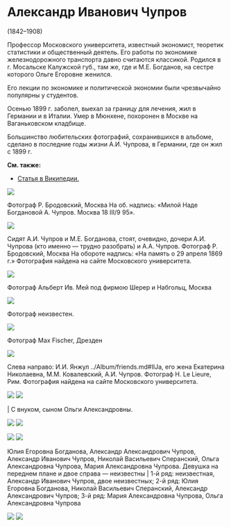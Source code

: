 # Александр Иванович Чупров
(1842–1908)

Профессор Московского университета, известный экономист, теоретик статистики и общественный деятель. Его работы по экономике железнодорожного транспорта давно считаются классикой. Родился в г. Мосальске Калужской губ., там же, где и М.Е. Богданов, на сестре которого Ольге Егоровне женился.

Его лекции по экономике и политической экономии были чрезвычайно популярны у студентов.

Осенью 1899 г. заболел, выехал за границу для лечения, жил в Германии и в Италии. Умер в Мюнхене, похоронен в Москве на Ваганьковском кладбище.

Большинство любительских фотографий, сохранившихся в альбоме, сделано в последние годы жизни А.И. Чупрова, в Германии, где он жил с 1899 г.

**См. также:**

- [Статья в Википедии.](https://ru.wikipedia.org/wiki/%D0%A7%D1%83%D0%BF%D1%80%D0%BE%D0%B2,_%D0%90%D0%BB%D0%B5%D0%BA%D1%81%D0%B0%D0%BD%D0%B4%D1%80_%D0%98%D0%B2%D0%B0%D0%BD%D0%BE%D0%B2%D0%B8%D1%87)

![](../Album/img/23.jpg)

Фотограф Р. Бродовский, Москва
На об. надпись: «Милой Наде Богдановой А. Чупров. Москва 18 III/9 95».

![](img/chuprovy-5.jpg)

Сидят А.И. Чупров и М.Е. Богданова, 
стоят, очевидно, дочери А.И. Чупрова 
(кто именно — трудно разобрать) и А.А. Чупров.
Фотограф Р. Бродовский, Москва
На обороте надпись: «На память о 29 апреля 1869 г.»
Фотография найдена на сайте Московского университета.

![](../Album/img/13.jpg)

Фотограф Альберт Ив. Мей под фирмою Шерер и Набгольц, Москва

![](../Album/img/01.jpg)

Фотограф неизвестен.

![](../Album/img/35.jpg)

Фотограф Max Fischer, Дрезден

![](img/IIYa_MMK_AICh.jpg)

Слева направо: И.И. Янжул ../Album/friends.md#IIJa, его жена Екатерина Николаевна, 
М.М. Ковалевский, А.И. Чупров. Фотограф H. Le Lieure, Рим.
Фотография найдена на сайте Московского университета.

![](img/AICh.jpg) ![](../Album/img/42-2.jpg)

 | С внуком, сыном Ольги Александровны.

![](../Album/img/21-3.jpg) ![](../Album/img/41-1.jpg)

![](../Album/img/40-3.jpg) ![](img/AICh_group.jpg)

Юлия Егоровна Богданова, Александр Александрович Чупров, Александр Иванович Чупров, Николай Васильевич Сперанский, Ольга Александровна Чупрова, Мария Александровна Чупрова. Девушка на переднем плане и двое справа — неизвестны | 1-й ряд: неизвестная, Александр Иванович Чупров, двое неизвестных; 2-й ряд: Юлия Егоровна Богданова, Николай Васильевич Сперанский, Александр Александрович Чупров; 3-й ряд: Мария Александровна Чупрова, Ольга Александровна Чупрова

![](../Album/img/41-3.jpg) ![](../Album/img/40-4.jpg)